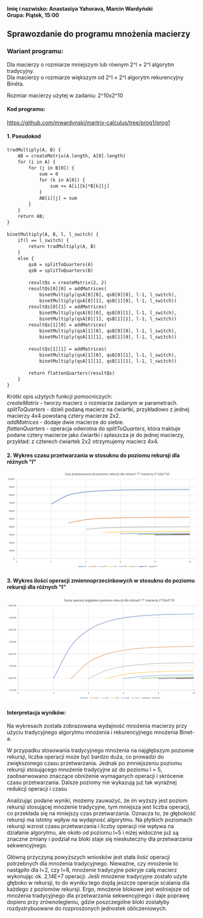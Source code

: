 **Imię i nazwisko: Anastasiya Yahorava, Marcin Wardyński**  
**Grupa: Piątek, 15:00**


## Sprawozdanie do programu mnożenia macierzy

### Wariant programu:
Dla macierzy o rozmiarze mniejszym lub równym 2^l × 2^l algorytm tradycyjny.  
Dla macierzy o rozmiarze większym od 2^l × 2^l algorytm rekurencyjny Binéta.

Rozmiar macierzy użytej w zadaniu: 2^10x2^10

#### Kod programu:
https://github.com/mwardynski/martrix-calculus/tree/prog1/prog1

#### 1. Pseudokod

```
tradMultiply(A, B) {
    AB = createMatrix(A.length, A[0].length)
    for (i in A) {
        for (j in B[0]) {
            sum = 0
            for (k in A[0]) {
                sum += A[i][k]*B[k][j]
            }
            AB[i][j] = sum
        }
    }
    return AB;
}

binetMultiply(A, B, l, l_switch) {
    if(l == l_switch) {
        return tradMultiply(A, B)
    }
    else {
        qsA = splitToQuarters(A)
        qsB = splitToQuarters(B)

        resultQs = createMatrix(2, 2)
        resultQs[0][0] = addMatrices(
            binetMultiply(qsA[0][0], qsB[0][0], l-1, l_switch),
            binetMultiply(qsA[0][1], qsB[1][0], l-1, l_switch))
        resultQs[0][1] = addMatrices(
            binetMultiply(qsA[0][0], qsB[0][1], l-1, l_switch),
            binetMultiply(qsA[0][1], qsB[1][1], l-1, l_switch))
        resultQs[1][0] = addMatrices(
            binetMultiply(qsA[1][0], qsB[0][0], l-1, l_switch),
            binetMultiply(qsA[1][1], qsB[1][0], l-1, l_switch))
        
        resultQs[1][1] = addMatrices(
            binetMultiply(qsA[1][0], qsB[0][1], l-1, l_switch),
            binetMultiply(qsA[1][1], qsB[1][1], l-1, l_switch))

        return flattenQuarters(resultQs)
    }
}
```
Krótki opis użytych funkcji pomocniczych:  
*createMatrix* - tworzy macierz o rozmiarze zadanym w parametrach.  
*splitToQuarters* - dzieli podaną macierz na ćwiartki, przykładowo z jednej macierzy 4x4 powstaną cztery macierze 2x2.  
*addMatrices* - dodaje dwie macierze do siebie.  
*flattenQuarters* - operacja odwrotna do *splitToQuarters*, która traktuje podane cztery macierze jako ćwiartki i spłaszcza je do jednej macierzy, przykład: z czterech ćwiartek 2x2 otrzymujemy macierz 4x4.



#### 2. Wykres czasu przetwarzania w stosuknu do poziomu rekursji dla różnych "l"

![w:700](img/time-small.png)

<div style="page-break-after: always;"></div>

#### 3. Wykres ilości operacji zmiennoprzecinkowych w stosuknu do poziomu rekursji dla różnych "l"

![w:700](img/flops-small.png)


#### Interpretacja wyników:

Na wykresach została zobrazowana wydajność mnożenia macierzy przy użyciu tradycyjnego algorytmu mnożenia i rekurencyjnego mnożenia Binet-a.

W przypadku stosowania tradycyjnego mnożenia na najgłębszym poziomie rekursji, liczba operacji może być bardzo duża, co prowadzi do zwiększonego czasu przetwarzania. Jednak po zmniejszeniu poziomu rekursji stosującego mnożenie tradycyjne aż do poziomu l = 5, zaobserwowano znaczące obniżenie wymaganych operacji i skrócenie czasu przetwarzania. Dalsze poziomy nie wykazują już tak wyraźnej redukcji operacji i czasu 

Analizując podane wyniki, możemy zauważyć, że im wyższy jest poziom rekursji stosującej mnożenie tradycyjne, tym mniejsza jest liczba operacji, co przekłada się na mniejszy czas przetwarzania. Oznacza to, że głębokość rekursji ma istotny wpływ na wydajność algorytmu. Na płytkich poziomach rekursji wzrost czasu przetwarzania i liczby operacji nie wpływa na działanie algorytmu, ale około od poziomu l=5 i niżej widoczne już są znaczne zmiany i podział na bloki staje się nieskuteczny dla przetwarzania sekwencyjnego.

Główną przyczyną powyższych wniosków jest stała ilość operacji potrzebnych dla mnożenia tradycyjnego. Nieważne, czy mnożenie to nastąpiło dla l=2, czy l=8, mnożenie tradycyjne pokryje całą macierz wykonując ok. 2,14E+7 operacji. Jeśli mnożenie tradycyjne zostało użyte głęboko w rekursji, to do wyniku tego dojdą jeszcze operacje scalania dla każdego z poziomów rekursji. Ergo, mnożenie blokowe jest wolniejsze od mnożenia tradycyjnego dla przetwarzania sekwencyjnego i daje poprawę dopiero przy zrównolegleniu, gdzie poszczególne bloki zostałyby rozdystrybuowane do rozproszonych jednostek obliczeniowych.
